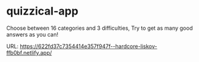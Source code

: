 # quizzical-app

Choose between 16 categories and 3 difficulties, Try to get as many good answers as you can!

URL: https://622fd37c7354414e357f947f--hardcore-liskov-ffb0bf.netlify.app/
